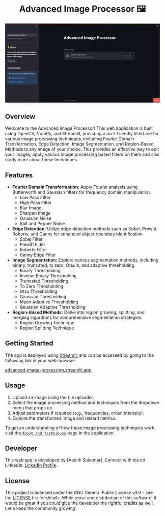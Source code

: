 <h1 align='center'> Advanced Image Processor 🖼️</h1>

![App Screenshot](assets/readme/mainpage.png)

## Overview

Welcome to the Advanced Image Processor! This web application is built using OpenCV, NumPy, and Streamlit, providing a user-friendly interface for various image processing techniques, including Fourier Domain Transformation, Edge Detection, Image Segmentation, and Region-Based Methods to any image of your choice. This provides an effective way to edit your images, apply various image processing based filters on them and also study more about these techniques.

## Features

- **Fourier Domain Transformation:** Apply Fourier analysis using Butterworth and Gaussian filters for frequency domain manipulation.
  - Low Pass Filter
  - High Pass Filter
  - Blur Image
  - Sharpen Image
  - Gaussian Noise
  - Salt and Pepper Noise 
- **Edge Detection:** Utilize edge detection methods such as Sobel, Prewitt, Roberts, and Canny for enhanced object boundary identification.
  - Sobel Filter
  - Prewitt Filter
  - Roberts Filter
  - Canny Edge Filter
- **Image Segmentation:** Explore various segmentation methods, including binary, truncated, to zero, Otsu's, and adaptive thresholding.
  - Binary Thresholding
  - Inverse Binary Thresholding
  - Truncated Thresholding
  - To Zero Thresholding
  - Otsu Thresholding
  - Gaussian Thresholding
  - Mean Adaptive Thresholding
  - Gaussian Adaptive Thresholding
- **Region-Based Methods:** Delve into region growing, splitting, and merging algorithms for comprehensive segmentation strategies.
  - Region Growing Technique
  - Region Splitting Technique 

## Getting Started

The app is deployed using [Streamlit](https://www.streamlit.io/) and can be accessed by going to the following link in your web-browser:

[advanced-image-processing.streamlit.app](https://advanced-image-processing.streamlit.app/)

## Usage

1. Upload an image using the file uploader.
2. Select the image processing method and techniques from the dropdown menu that props up.
3. Adjust parameters if required (e.g., frequencies, order, intensity).
4. Explore the transformed image and related metrics.

To get an understanding of how these image processing techniques work, visit the [`About and Techniques`](https://advanced-image-processing.streamlit.app/About_and_Techniques) page in the application.

## Developer

This web app is developed by [Aadith Sukumar]. Connect with me on LinkedIn: [LinkedIn Profile](https://www.linkedin.com/in/aadith-sukumar).

## License

This project is licensed under the GNU General Public License v3.0 - see the [LICENSE](LICENSE) file for details. While reuse and distribution of this software, it would be great if you could give the developer the rightful credits as well. Let's keep the community growing!
